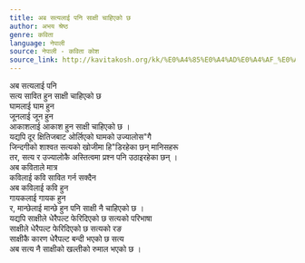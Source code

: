 ```yaml
---
title: अब सत्यलाई पनि साक्षी चाहिएको छ
author: अभय श्रेष्ठ
genre: कविता
language: नेपाली
source: नेपाली - कविता कोश
source_link: http://kavitakosh.org/kk/%E0%A4%85%E0%A4%AD%E0%A4%AF_%E0%A4%B6%E0%A5%8D%E0%A4%B0%E0%A5%87%E0%A4%B7%E0%A5%8D%E0%A4%A0
---
```


अब सत्यलाई पनि  
सत्य सावित हुन साक्षी चाहिएको छ  
घामलाई घाम हुन  
जूनलाई जून हुन  
आकाशलाई आकाश हुन साक्षी चाहिएको छ ।  
यद्यपि दूर क्षितिजबाट ओर्लिएको घामको उज्यालोस"गै  
जिन्दगीको शाश्वत सत्यको खोजीमा हि"डिरहेका छन् मानिसहरू  
तर, सत्य र उज्यालोकै अस्तित्वमा प्रश्न पनि उठाइरहेका छन् ।  
अब कविताले मात्र  
कविलाई कवि सावित गर्न सक्दैन  
अब कविलाई कवि हुन  
गायकलाई गायक हुन  
र, मान्छेलाई मान्छे हुन पनि साक्षी नै चाहिएको छ ।  
यद्यपि साक्षीले धेरैपल्ट फेरिदिएको छ सत्यको परिभाषा  
साक्षीले धेरैपल्ट फेरिदिएको छ सत्यको रङ  
साक्षीकै कारण धेरैपल्ट बन्दी भएको छ सत्य  
अब सत्य नै साक्षीको खल्तीको रुमाल भएको छ ।
